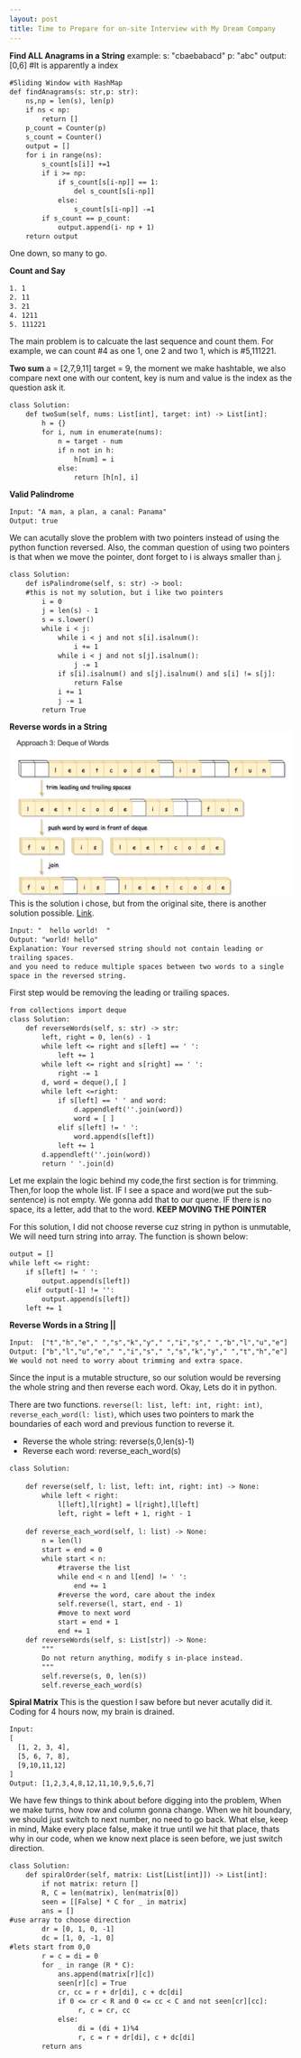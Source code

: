 ```yaml
---
layout: post
title: Time to Prepare for on-site Interview with My Dream Company
---
```

**Find ALL Anagrams in a String**
example: s: "cbaebabacd" p: "abc" output:[0,6] #It is apparently a index
~~~
#Sliding Window with HashMap
def findAnagrams(s: str,p: str):
    ns,np = len(s), len(p)
    if ns < np:
        return []
    p_count = Counter(p)
    s_count = Counter()
    output = []
    for i in range(ns):
        s_count[s[i]] +=1
        if i >= np:
            if s_count[s[i-np]] == 1:
                del s_count[s[i-np]]
            else:
                s_count[s[i-np]] -=1
        if s_count == p_count:
            output.append(i- np + 1)
    return output
~~~
One down, so many to go.

**Count and Say**
~~~
1. 1
2. 11
3. 21
4. 1211
5. 111221
~~~
The main problem is to calcuate the last sequence and count them. For example, we can count #4 as one 1, one 2 and two 1, which is #5,111221.

**Two sum**
a = [2,7,9,11] target = 9, the moment we make hashtable, we also compare next one with our content, key is num and value is the index as the question ask it.
~~~
class Solution:
    def twoSum(self, nums: List[int], target: int) -> List[int]:
        h = {}
        for i, num in enumerate(nums):
            n = target - num
            if n not in h:
                h[num] = i
            else:
                return [h[n], i]
~~~
**Valid Palindrome**
~~~
Input: "A man, a plan, a canal: Panama"
Output: true
~~~
We can acutally slove the problem with two pointers instead of using the python function reversed. Also, the comman question of using two pointers is that when we move the pointer, dont forget to i is always smaller than j.
~~~
class Solution:
    def isPalindrome(self, s: str) -> bool:
    #this is not my solution, but i like two pointers    
        i = 0
        j = len(s) - 1
        s = s.lower()
        while i < j:
            while i < j and not s[i].isalnum():
                i += 1
            while i < j and not s[j].isalnum():
                j -= 1
            if s[i].isalnum() and s[j].isalnum() and s[i] != s[j]:
                return False
            i += 1
            j -= 1
        return True
~~~
**Reverse words in a String**
<img src="/img/posts/reverse word in a string.png" align="deque" alt="center"/>
This is the solution i chose, but from the original site, there is another solution possible. [Link](https://leetcode.com/articles/reverse-words-in-a-string/).
~~~
Input: "  hello world!  "
Output: "world! hello"
Explanation: Your reversed string should not contain leading or trailing spaces.
and you need to reduce multiple spaces between two words to a single space in the reversed string. 
~~~
First step would be removing the leading or trailing spaces.
~~~
from collections import deque
class Solution:
    def reverseWords(self, s: str) -> str:
        left, right = 0, len(s) - 1
        while left <= right and s[left] == ' ':
            left += 1
        while left <= right and s[right] == ' ':
            right -= 1
        d, word = deque(),[ ]
        while left <=right:
            if s[left] == ' ' and word:
                d.appendleft(''.join(word))
                word = [ ]
            elif s[left] != ' ':
                word.append(s[left])
            left += 1
        d.appendleft(''.join(word))
        return ' '.join(d)
~~~
Let me explain the logic behind my code,the first section is for trimming. Then,for loop the whole list. IF I see a space and word(we put the sub-sentence) is not empty. We gonna add that to our quene. IF there is no space, its a letter, add that to the word. **KEEP MOVING THE POINTER**

For this solution, I did not choose reverse cuz string in python is unmutable, We will need turn string into array. The function is shown below:
~~~
output = []
while left <= right:
    if s[left] != ' ':
        output.append(s[left])
    elif output[-1] != '':
        output.append(s[left])
    left += 1
~~~
**Reverse Words in a String ||**
~~~
Input:  ["t","h","e"," ","s","k","y"," ","i","s"," ","b","l","u","e"]
Output: ["b","l","u","e"," ","i","s"," ","s","k","y"," ","t","h","e"]
We would not need to worry about trimming and extra space.
~~~                
Since the input is a mutable structure, so our solution would be reversing the whole string and then reverse each word. Okay, Lets do it in python.

There are two functions. `reverse(l: list, left: int, right: int)`, `reverse_each_word(l: list)`, which uses two pointers to mark the boundaries of each word and previous function to reverse it.
- Reverse the whole string: reverse(s,0,len(s)-1)
- Reverse each word: reverse_each_word(s)
~~~
class Solution:
  
    def reverse(self, l: list, left: int, right: int) -> None:
        while left < right:
            l[left],l[right] = l[right],l[left]
            left, right = left + 1, right - 1
            
    def reverse_each_word(self, l: list) -> None:
        n = len(l)
        start = end = 0
        while start < n:
            #traverse the list
            while end < n and l[end] != ' ':
                end += 1
            #reverse the word, care about the index
            self.reverse(l, start, end - 1)
            #move to next word
            start = end + 1
            end += 1
    def reverseWords(self, s: List[str]) -> None:
        """
        Do not return anything, modify s in-place instead.
        """
        self.reverse(s, 0, len(s))
        self.reverse_each_word(s)
~~~
**Spiral Matrix**
This is the question I saw before but never acutally did it.
Coding for 4 hours now, my brain is drained.
~~~
Input:
[
  [1, 2, 3, 4],
  [5, 6, 7, 8],
  [9,10,11,12]
]
Output: [1,2,3,4,8,12,11,10,9,5,6,7]
~~~
We have few things to think about before digging into the problem, When we make turns, how row and column gonna change. When we hit boundary, we should just switch to next number, no need to go back. What else, keep in mind, Make every place false, make it true until we hit that place, thats why in our code, when we know next place is seen before, we just switch direction.
~~~
class Solution:
    def spiralOrder(self, matrix: List[List[int]]) -> List[int]:
        if not matrix: return []
        R, C = len(matrix), len(matrix[0])
        seen = [[False] * C for _ in matrix]
        ans = []
#use array to choose direction
        dr = [0, 1, 0, -1]
        dc = [1, 0, -1, 0]
#lets start from 0,0
        r = c = di = 0
        for _ in range (R * C):
            ans.append(matrix[r][c])
            seen[r][c] = True
            cr, cc = r + dr[di], c + dc[di]
            if 0 <= cr < R and 0 <= cc < C and not seen[cr][cc]:
                 r, c = cr, cc
            else:
                 di = (di + 1)%4
                 r, c = r + dr[di], c + dc[di]
        return ans
~~~

